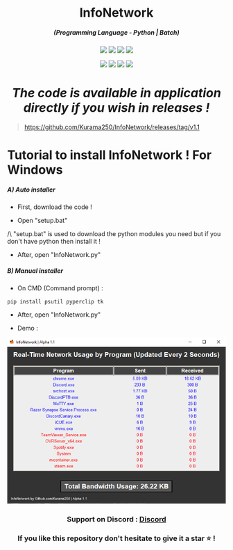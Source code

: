 <h1 align="center">InfoNetwork</h1>
<em><h5 align="center">(Programming Language - Python | Batch)</h5></em>

<p align="center">
  <img src="https://img.shields.io/github/stars/Kurama250/InfoNetwork">
  <img src="https://img.shields.io/github/license/Kurama250/InfoNetwork">
  <img src="https://img.shields.io/github/repo-size/Kurama250/InfoNetwork">
  <img src="https://img.shields.io/badge/stability-stable-green">
</p>

<p align="center">
  <img src="https://img.shields.io/pypi/implementation/pip?label=pip">
  <img src="https://img.shields.io/pypi/v/psutil?label=psutil">
  <img src="https://img.shields.io/pypi/v/pyperclip?label=pyperclip">
  <img src="https://img.shields.io/pypi/v/tk?label=tk">
</p>

<em><h1 align="center">The code is available in application directly if you wish in releases !</h1></em>
> https://github.com/Kurama250/InfoNetwork/releases/tag/v1.1

# Tutorial to install InfoNetwork ! For Windows

<h5>A) Auto installer</h5>

- First, download the code !

- Open "setup.bat"

/\ "setup.bat" is used to download the python modules you need but if you don't have python then install it !

- After, open "InfoNetwork.py"

<h5>B) Manual installer</h5>

- On CMD (Command prompt) :

```shell
pip install psutil pyperclip tk
```
- After, open "InfoNetwork.py"

- Demo : 

![alt text](https://github.com/Kurama250/InfoNetwork/blob/main/InfoNetwork.png)

<h3 align="center"><strong>Support on Discord :</strong> <a href="https://discord.gg/6aebQGdDxB">Discord</a></3>
<h3 align="center">If you like this repository don't hesitate to give it a star ⭐ !</h3>
